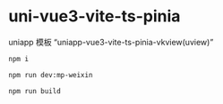 # uni-vue3-vite-ts-pinia
 uniapp 模板
 “uniapp-vue3-vite-ts-pinia-vkview(uview)”
 
```bash
npm i

npm run dev:mp-weixin

npm run build
```
